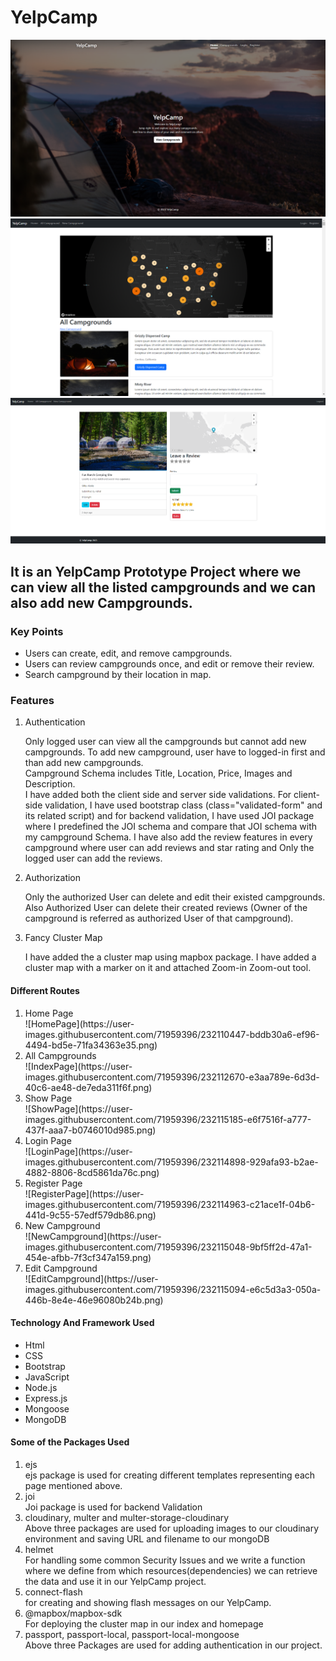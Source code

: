 # YelpCamp
<img src='./screenShots/Screenshot (22198).png'>
<img src='./screenShots/Screenshot (22197).png'>
<img src='./screenShots/Screenshot (19404).png'>
<h2>It is an YelpCamp Prototype Project where we can view all the listed campgrounds and we can also add new Campgrounds.</h2>

<h3>Key Points</h3>
<ul>
  <li>Users can create, edit, and remove campgrounds.</li>
  <li>Users can review campgrounds once, and edit or remove their review.</li>
  <li>Search campground by their location in map.</li>
</ul>
<h3> Features </h3>
<ol>
<li>Authentication</li>
<p>Only logged user can view all the campgrounds but cannot add new campgrounds. To add new campground, user have to logged-in first and than add new campgrounds.<br>
Campground Schema includes Title, Location, Price, Images and Description.<br> I have added both the client side and server side validations. For client-side validation, I have used bootstrap class (class="validated-form" and its related script) and for backend validation, I have used JOI package where I predefined the JOI schema and compare that JOI schema with my campground Schema. I have also add the review features in every campground where user can add reviews and star rating and Only the logged user can add the reviews.
</p>
<li>Authorization</li>
<p>Only the authorized User can delete and edit their existed campgrounds. Also Authorized User can delete their created reviews (Owner of the campground is referred as authorized User of that campground). </p>
<li>Fancy Cluster Map</li>
<p>I have added the a cluster map using mapbox package. I have added a cluster map with a marker on it and attached Zoom-in Zoom-out tool.</p>
</ol>

<h4>Different Routes</h4>
<ol>
  <li>Home Page</li>
![HomePage](https://user-images.githubusercontent.com/71959396/232110447-bddb30a6-ef96-4494-bd5e-71fa34363e35.png)
  
<li>All Campgrounds</li>
  ![IndexPage](https://user-images.githubusercontent.com/71959396/232112670-e3aa789e-6d3d-40c6-ae48-de7eda311f6f.png)
  
  <li>Show Page</li>
  ![ShowPage](https://user-images.githubusercontent.com/71959396/232115185-e6f7516f-a777-437f-aaa7-b0746010d985.png)

  <li>Login Page</li>
  ![LoginPage](https://user-images.githubusercontent.com/71959396/232114898-929afa93-b2ae-4882-8806-8cd5861da76c.png)
 
  <li>Register Page</li>
  ![RegisterPage](https://user-images.githubusercontent.com/71959396/232114963-c21ace1f-04b6-441d-9c55-57edf579db86.png)

  <li>New Campground</li>
  ![NewCampground](https://user-images.githubusercontent.com/71959396/232115048-9bf5ff2d-47a1-454e-afbb-7f3cf347a159.png)
  
  <li>Edit Campground</li>
![EditCampground](https://user-images.githubusercontent.com/71959396/232115094-e6c5d3a3-050a-446b-8e4e-46e96080b24b.png)
  
</ol>


<h4>Technology And Framework Used</h4>
<ul>
  <li>Html</li>
  <li>CSS</li>
  <li>Bootstrap</li>
  <li>JavaScript</li>
  <li>Node.js</li>
  <li>Express.js</li>
  <li>Mongoose</li>
  <li>MongoDB</li>
</ul>

<h4>Some of the Packages Used</h4>
<ol>
<li>ejs</li>
ejs package is used for creating different templates representing each page mentioned above.
<li>joi</li>
Joi package is used for backend Validation 
<li>cloudinary, multer and multer-storage-cloudinary</li>
Above three packages are used for uploading images to our cloudinary environment and saving URL and filename to our mongoDB 
<li>helmet</li>
For handling some common Security Issues and we write a function where we define from which resources(dependencies) we can retrieve the data and use it in our YelpCamp project.
<li>connect-flash</li>
for creating and showing flash messages on our YelpCamp.
<li>@mapbox/mapbox-sdk</li>
For deploying the cluster map in our index and homepage
<li>passport, passport-local, passport-local-mongoose</li>
Above three Packages are used for adding authentication in our project.
</ol>



